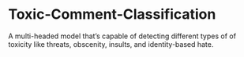 # Toxic-Comment-Classification
A  multi-headed model that’s capable of detecting different types of of toxicity like threats, obscenity, insults, and identity-based hate.
